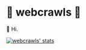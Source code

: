 # 🌃 webcrawls 🌠

👋 Hi.

[![webcrawls' stats](https://github-readme-stats.vercel.app/api?username=webcrawls)](https://github.com/anuraghazra/github-readme-stats)

